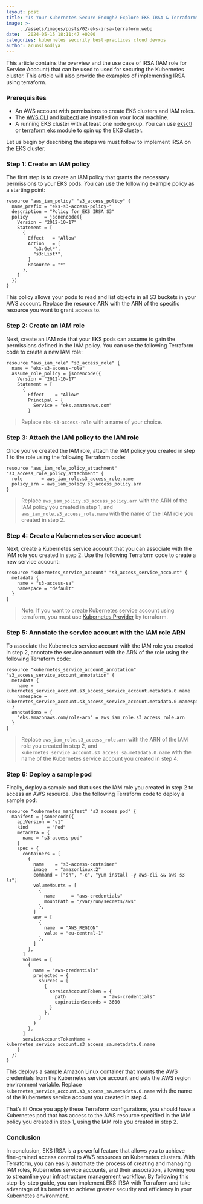 ```yaml
---
layout: post
title: "Is Your Kubernetes Secure Enough? Explore EKS IRSA & Terraform"
image: >-
     ../assets/images/posts/02-eks-irsa-terraform.webp
date:   2024-05-15 18:11:47 +0200
categories: kubernetes security best-practices cloud devops
author: arunsisodiya
---
```


This article contains the overview and the use case of IRSA (IAM role for Service Account) that can be used to used for securing the Kubernetes cluster. This article will also provide the examples of implementing IRSA using terraform.

### Prerequisites

* An AWS account with permissions to create EKS clusters and IAM roles.
* The [AWS CLI](https://docs.aws.amazon.com/cli/latest/userguide/getting-started-install.html) and [kubectl](https://kubernetes.io/docs/tasks/tools/#kubectl) are installed on your local machine.
* A running EKS cluster with at least one node group. You can use [eksctl](https://eksctl.io/) or [terraform eks module](https://registry.terraform.io/modules/terraform-aws-modules/eks/aws/latest) to spin up the EKS cluster.

Let us begin by describing the steps we must follow to implement IRSA on the EKS cluster.

### Step 1: Create an IAM policy

The first step is to create an IAM policy that grants the necessary permissions to your EKS pods. You can use the following example policy as a starting point:

```hcl
resource "aws_iam_policy" "s3_access_policy" {
  name_prefix = "eks-s3-access-policy-"
  description = "Policy for EKS IRSA S3"
  policy      = jsonencode({
    Version = "2012-10-17"
    Statement = [
      {
        Effect   = "Allow"
        Action   = [
          "s3:Get*",
          "s3:List*",
        ]
        Resource = "*"
      },
    ]
  })
}
```

This policy allows your pods to read and list objects in all S3 buckets in your AWS account. Replace the resource ARN with the ARN of the specific resource you want to grant access to.

### Step 2: Create an IAM role

Next, create an IAM role that your EKS pods can assume to gain the permissions defined in the IAM policy. You can use the following Terraform code to create a new IAM role:

```hcl
resource "aws_iam_role" "s3_access_role" {
  name = "eks-s3-access-role"
  assume_role_policy = jsonencode({
    Version = "2012-10-17"
    Statement = [
      {
        Effect    = "Allow"
        Principal = {
          Service = "eks.amazonaws.com"
        }
```

> Replace `eks-s3-access-role` with a name of your choice.

### Step 3: Attach the IAM policy to the IAM role

Once you’ve created the IAM role, attach the IAM policy you created in step 1 to the role using the following Terraform code:

```hcl
resource "aws_iam_role_policy_attachment" "s3_access_role_policy_attachment" {
  role       = aws_iam_role.s3_access_role.name
  policy_arn = aws_iam_policy.s3_access_policy.arn
}
```

> Replace `aws_iam_policy.s3_access_policy.arn` with the ARN of the IAM policy you created in step 1, and `aws_iam_role.s3_access_role.name` with the name of the IAM role you created in step 2.

### Step 4: Create a Kubernetes service account

Next, create a Kubernetes service account that you can associate with the IAM role you created in step 2. Use the following Terraform code to create a new service account:

```hcl
resource "kubernetes_service_account" "s3_access_service_account" {
  metadata {
    name = "s3-access-sa"
    namespace = "default"
  }
}
```

> Note: If you want to create Kubernetes service account using terraform, you must use [Kubernetes Provider](https://registry.terraform.io/providers/hashicorp/kubernetes/latest/docs) by terraform.

### Step 5: Annotate the service account with the IAM role ARN

To associate the Kubernetes service account with the IAM role you created in step 2, annotate the service account with the ARN of the role using the following Terraform code:

```hcl
resource "kubernetes_service_account_annotation" "s3_access_service_account_annotation" {
  metadata {
    name = kubernetes_service_account.s3_access_service_account.metadata.0.name
    namespace = kubernetes_service_account.s3_access_service_account.metadata.0.namespace
  }
  annotations = {
    "eks.amazonaws.com/role-arn" = aws_iam_role.s3_access_role.arn
  }
}
```

> Replace `aws_iam_role.s3_access_role.arn` with the ARN of the IAM role you created in step 2, and `kubernetes_service_account.s3_access_sa.metadata.0.name` with the name of the Kubernetes service account you created in step 4.

### Step 6: Deploy a sample pod

Finally, deploy a sample pod that uses the IAM role you created in step 2 to access an AWS resource. Use the following Terraform code to deploy a sample pod:

```hcl
resource "kubernetes_manifest" "s3_access_pod" {
  manifest = jsonencode({
    apiVersion = "v1"
    kind       = "Pod"
    metadata = {
      name = "s3-access-pod"
    }
    spec = {
      containers = [
        {
          name    = "s3-access-container"
          image   = "amazonlinux:2"
          command = ["sh", "-c", "yum install -y aws-cli && aws s3 ls"]
          volumeMounts = [
            {
              name      = "aws-credentials"
              mountPath = "/var/run/secrets/aws"
            },
          ]
          env = [
            {
              name  = "AWS_REGION"
              value = "eu-central-1"
            },
          ]
        },
      ]
      volumes = [
        {
          name = "aws-credentials"
          projected = {
            sources = [
              {
                serviceAccountToken = {
                  path              = "aws-credentials"
                  expirationSeconds = 3600
                }
              },
            ]
          }
        },
      ]
      serviceAccountTokenName = kubernetes_service_account.s3_access_sa.metadata.0.name
    }
  })
}
```

This deploys a sample Amazon Linux container that mounts the AWS credentials from the Kubernetes service account and sets the AWS region environment variable. Replace `kubernetes_service_account.s3_access_sa.metadata.0.name` with the name of the Kubernetes service account you created in step 4.

That’s it! Once you apply these Terraform configurations, you should have a Kubernetes pod that has access to the AWS resource specified in the IAM policy you created in step 1, using the IAM role you created in step 2.

### Conclusion

In conclusion, EKS IRSA is a powerful feature that allows you to achieve fine-grained access control to AWS resources on Kubernetes clusters. With Terraform, you can easily automate the process of creating and managing IAM roles, Kubernetes service accounts, and their association, allowing you to streamline your infrastructure management workflow. By following this step-by-step guide, you can implement EKS IRSA with Terraform and take advantage of its benefits to achieve greater security and efficiency in your Kubernetes environment.
